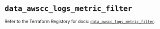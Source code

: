 # `data_awscc_logs_metric_filter`

Refer to the Terraform Registory for docs: [`data_awscc_logs_metric_filter`](https://registry.terraform.io/providers/hashicorp/awscc/0.70.0/docs/data-sources/logs_metric_filter).

